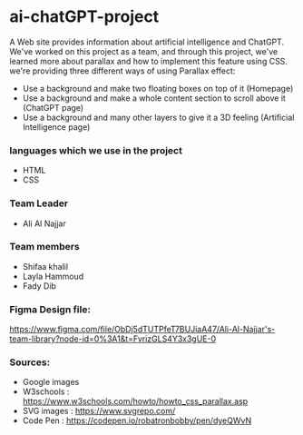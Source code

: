 # ai-chatGPT-project
A Web site provides information about artificial intelligence and ChatGPT.
We've worked on this project as a team, and through this project, we've learned more about parallax and how to implement this feature using CSS.
we're providing three different ways of using Parallax effect:

* Use a background and make two floating boxes on top of it (Homepage)
* Use a background and make a whole content section to scroll above it (ChatGPT page)
* Use a background and many other layers to give it a 3D feeling (Artificial Intelligence page)

### languages which we use in the project
* HTML
* CSS

### Team Leader
- Ali Al Najjar

### Team members
- Shifaa khalil
- Layla Hammoud
- Fady Dib 

### Figma Design file:
https://www.figma.com/file/ObDj5dTUTPfeT7BUJiaA47/Ali-Al-Najjar's-team-library?node-id=0%3A1&t=FvrizGLS4Y3x3gUE-0

### Sources:
- Google images
- W3schools : https://www.w3schools.com/howto/howto_css_parallax.asp
- SVG images : https://www.svgrepo.com/
- Code Pen : https://codepen.io/robatronbobby/pen/dyeQWvN
